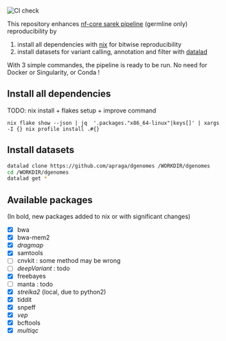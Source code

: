 ![CI check](https://github.com/apraga/reproducible-sarek-germline/actions/workflows/nix-flake.yml/badge.svg)

This repository enhances [nf-core sarek pipeline](https://nf-co.re/sarek/3.4.2/) (germline only) reproducibility by
1. install all dependencies with [nix](https://nixos.org/) for bitwise reproducibility
2. install datasets for variant calling, annotation and filter with [datalad](https://www.datalad.org/)

With 3 simple commandes, the pipeline is ready to be run. No need for Docker or Singularity, or Conda !

## Install all dependencies

TODO: nix install + flakes setup + improve command
```
nix flake show --json | jq  '.packages."x86_64-linux"|keys[]' | xargs -I {} nix profile install .#{}
```

## Install datasets

```bash
datalad clone https://github.com/apraga/dgenomes /WORKDIR/dgenomes
cd /WORKDIR/dgenomes
datalad get *
```

## Available packages

(In bold, new packages added to nix or with significant changes)

- [x] bwa
- [x] bwa-mem2
- [x] *dragmap*
- [x] samtools
- [ ] cnvkit : some method may be wrong
- [ ] *deepVariant* : todo
- [x] freebayes
- [ ] manta : todo
- [x] *strelka2* (local, due to python2)
- [x] tiddit
- [x] snpeff
- [x] *vep*
- [x] bcftools
- [x] *multiqc*
